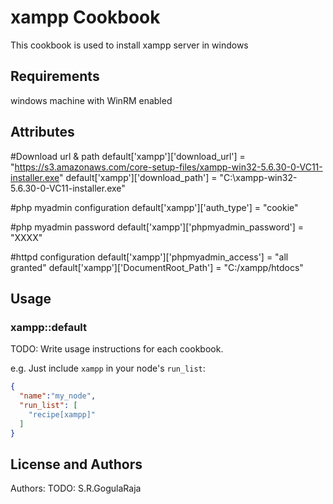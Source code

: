# xampp Cookbook

This cookbook is used to install xampp server in windows

## Requirements

windows machine with WinRM enabled


## Attributes

#Download url & path
default['xampp']['download_url'] = "https://s3.amazonaws.com/core-setup-files/xampp-win32-5.6.30-0-VC11-installer.exe"
default['xampp']['download_path'] = "C:\\xampp-win32-5.6.30-0-VC11-installer.exe"

#php myadmin configuration
default['xampp']['auth_type'] = "cookie"

#php myadmin password
default['xampp']['phpmyadmin_password'] = "XXXX"

#httpd configuration
default['xampp']['phpmyadmin_access'] = "all granted"
default['xampp']['DocumentRoot_Path'] = "C:/xampp/htdocs"


## Usage

### xampp::default

TODO: Write usage instructions for each cookbook.

e.g.
Just include `xampp` in your node's `run_list`:

```json
{
  "name":"my_node",
  "run_list": [
    "recipe[xampp]"
  ]
}
```

## License and Authors

Authors: TODO: S.R.GogulaRaja

